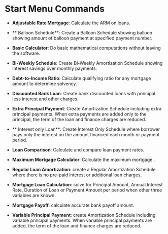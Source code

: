 # Start Menu Commands

* **Adjustable Rate Mortgage**: Calculate the ARM on loans.

* ** Balloon Schedule**: Create a Balloon Schedule showing balloon showing amount of balloon payment at specified payment number.

* **Basic Calculator**: Do basic mathematical computations without leaving the software.

* **Bi-Weekly Schedule**: Create Bi-Weekly Amortization Schedule showing interest savings over monthly payments.

* **Debt-to-Income Ratio**: Calculate qualifying ratio for any mortgage amount to determine solvency.

* **Discounted Bank Loan**: Create bank discounted loans with principal less interest and other charges.

* **Extra Principal Payment**: Create Amortization Schedule including extra principal payments. When extra payments are added only to the principal, the term of the loan and finance charges are reduced.

* ** Interest only Loan**: Create Interest Only Schedule where borrower pays only the interest on the amount financed each month or payment period.

* **Loan Comparison**: Calculate and compare loan payment rates.

* **Maximum Mortgage Calculator**: Calculate the maximum mortgage .

* **Regular Loan Amortization**: create a Regular Amortization Schedule where there is no pre-paid interest or additional loan charges.

* **Mortgage Loan Calculation**: solve for Principal Amount, Annual Interest Rate, Duration of Loan or Payment Amount per period when other three variables are known.

* **Mortgage Payoff**: calculate accurate bank payoff amount.

* **Variable Principal Payment**: create Amortization Schedule including variable principal payments. When variable principal payments are added, the term of the loan and finance charges are reduced.




